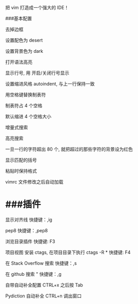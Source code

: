 把 vim 打造成一个强大的 IDE！

###基本配置

去掉边框

设置配色为 desert

设置背景色为 dark

打开语法高亮

显示行号, 用 <F2> 开启/关闭行号显示

设置缩进风格 autoindent, 与上一行保持一致

用空格键替换制表符

制表符占 4 个空格

默认缩进 4 个空格大小

增量式搜索

高亮搜索

一旦一行的字符超出 80 个, 就把超过的那些字符的背景设为红色

显示匹配的括号

粘贴时保持格式

vimrc 文件修改之后自动加载

###插件
==========
显示对齐线
快捷键：,ig

pep8
快捷键：,pep8

浏览目录插件
快捷键: F3

项目视图
安装 ctags, 在项目目录下执行 ctags -R *
快捷键: F4

在 Stack Overflow 搜索
快捷键：,s

在 github 搜索
" 快捷键：,g

自带自动补全配置
CTRL+x 之后按 Tab
       
Pydiction 自动补全
CTRL+n 调出窗口

